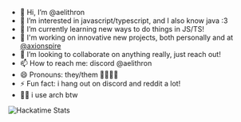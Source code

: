 - 👋 Hi, I’m @aelithron
- 👀 I’m interested in javascript/typescript, and I also know java :3
- 🌱 I’m currently learning new ways to do things in JS/TS!
- 🥇 I'm working on innovative new projects, both personally and at [@axionspire](https://github.com/axionspire)
- 💞️ I’m looking to collaborate on anything really, just reach out!
- 📫 How to reach me: discord @aelithron
- 😄 Pronouns: they/them 💛🤍💜🖤
- ⚡ Fun fact: i hang out on discord and reddit a lot!
- 🧑‍💻 i use arch btw

![Hackatime Stats](https://github-readme-stats.hackclub.dev/api/wakatime?username=2008&api_domain=hackatime.hackclub.com&theme=catppuccin_mocha&custom_title=Hackatime+Stats&layout=compact&cache_seconds=0&langs_count=8)

<!---
aelithron/aelithron is a ✨ special ✨ repository because its `README.md` (this file) appears on your GitHub profile.
You can click the Preview link to take a look at your changes.
--->
